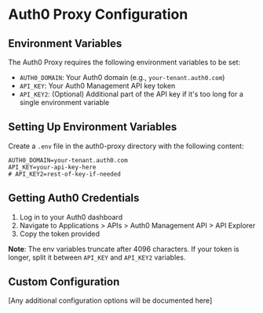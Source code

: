 # Auth0 Proxy Configuration

## Environment Variables

The Auth0 Proxy requires the following environment variables to be set:

- `AUTH0_DOMAIN`: Your Auth0 domain (e.g., `your-tenant.auth0.com`)
- `API_KEY`: Your Auth0 Management API key token
- `API_KEY2`: (Optional) Additional part of the API key if it's too long for a single environment variable

## Setting Up Environment Variables

Create a `.env` file in the auth0-proxy directory with the following content:

```
AUTH0_DOMAIN=your-tenant.auth0.com
API_KEY=your-api-key-here
# API_KEY2=rest-of-key-if-needed
```

## Getting Auth0 Credentials

1. Log in to your Auth0 dashboard
2. Navigate to Applications > APIs > Auth0 Management API > API Explorer
3. Copy the token provided

**Note**: The env variables truncate after 4096 characters. If your token is longer, split it between `API_KEY` and `API_KEY2` variables.

## Custom Configuration

[Any additional configuration options will be documented here]